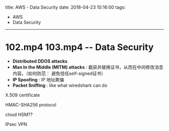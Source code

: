 title: AWS - Data Security
date: 2018-04-23 10:16:00
tags:
- AWS
- Data Security
---

# 102.mp4 103.mp4 -- Data Security


* __Distributed DDOS attacks__ 
* __Man In the Middle (MITM) attacks__ : 截获并替换证书，从而在中间修改消息内容。（如何防范： 避免信任self-signed证书）
* __IP Spoofing__ : IP 地址欺骗
* __Packet Sniffing__ : like what wiredshark can do


X.509 certificate

HMAC-SHA256 protocol

cloud HSM??

IPsec VPN
